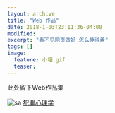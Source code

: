 ```yaml
---
layout: archive
title: "Web 作品"
date: 2018-1-03T23:11:36-04:00
modified:
excerpt: "看不见网页做好 怎么睡得着"
tags: []
image: 
  feature: 小埋.gif
  teaser:
---
```


此处留下Web作品集

![sa](https://i.loli.net/2018/01/05/5a4f76d3d60ac.png)
[犯罪心理学](https://kannroy.github.io/portfolio/期中网页)